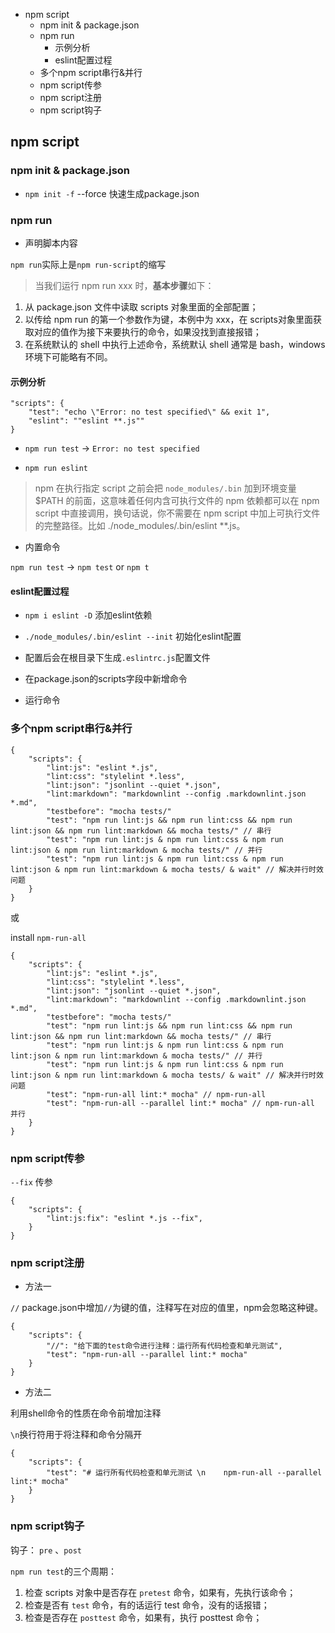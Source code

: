 <!-- MarkdownTOC -->

- npm script
	- npm init & package.json
	- npm run
		- 示例分析
		- eslint配置过程
	- 多个npm script串行&并行
	- npm script传参
	- npm script注册
	- npm script钩子

<!-- /MarkdownTOC -->


## npm script

### npm init & package.json

- `npm init -f` --force 快速生成package.json

### npm run

- 声明脚本内容

`npm run`实际上是`npm run-script`的缩写

> 当我们运行 npm run xxx 时，**基本步骤**如下：
1. 从 package.json 文件中读取 scripts 对象里面的全部配置；
2. 以传给 npm run 的第一个参数作为键，本例中为 xxx，在 scripts对象里面获取对应的值作为接下来要执行的命令，如果没找到直接报错；
3. 在系统默认的 shell 中执行上述命令，系统默认 shell 通常是 bash，windows 环境下可能略有不同。

#### 示例分析

```
"scripts": {
	"test": "echo \"Error: no test specified\" && exit 1",
	"eslint": ""eslint **.js""
}
```

- `npm run test` -> `Error: no test specified`

- `npm run eslint`
> npm 在执行指定 script 之前会把 `node_modules/.bin` 加到环境变量 $PATH 的前面，这意味着任何内含可执行文件的 npm 依赖都可以在 npm script 中直接调用，换句话说，你不需要在 npm script 中加上可执行文件的完整路径。比如 ./node_modules/.bin/eslint **.js。


- 内置命令

`npm run test` -> `npm test` or `npm t`

#### eslint配置过程

- `npm i eslint -D` 添加eslint依赖

- `./node_modules/.bin/eslint --init` 初始化eslint配置

- 配置后会在根目录下生成`.eslintrc.js`配置文件

- 在package.json的scripts字段中新增命令

- 运行命令

### 多个npm script串行&并行

```
{
	"scripts": {
		"lint:js": "eslint *.js",
		"lint:css": "stylelint *.less",
		"lint:json": "jsonlint --quiet *.json",
		"lint:markdown": "markdownlint --config .markdownlint.json *.md",
		"testbefore": "mocha tests/"
		"test": "npm run lint:js && npm run lint:css && npm run lint:json && npm run lint:markdown && mocha tests/" // 串行
		"test": "npm run lint:js & npm run lint:css & npm run lint:json & npm run lint:markdown & mocha tests/" // 并行
		"test": "npm run lint:js & npm run lint:css & npm run lint:json & npm run lint:markdown & mocha tests/ & wait" // 解决并行时效问题
	}
}
```


或

install `npm-run-all`

```
{
	"scripts": {
		"lint:js": "eslint *.js",
		"lint:css": "stylelint *.less",
		"lint:json": "jsonlint --quiet *.json",
		"lint:markdown": "markdownlint --config .markdownlint.json *.md",
		"testbefore": "mocha tests/"
		"test": "npm run lint:js && npm run lint:css && npm run lint:json && npm run lint:markdown && mocha tests/" // 串行
		"test": "npm run lint:js & npm run lint:css & npm run lint:json & npm run lint:markdown & mocha tests/" // 并行
		"test": "npm run lint:js & npm run lint:css & npm run lint:json & npm run lint:markdown & mocha tests/ & wait" // 解决并行时效问题
		"test": "npm-run-all lint:* mocha" // npm-run-all
		"test": "npm-run-all --parallel lint:* mocha" // npm-run-all 并行
	}
}
```

### npm script传参

`--fix` 传参

```
{
	"scripts": {
		"lint:js:fix": "eslint *.js --fix",
	}
}
```

### npm script注册

- 方法一

`//` package.json中增加`//`为键的值，注释写在对应的值里，npm会忽略这种键。

```
{
	"scripts": {
		"//": "给下面的test命令进行注释：运行所有代码检查和单元测试",
		"test": "npm-run-all --parallel lint:* mocha"
	}
}
```

- 方法二

利用shell命令的性质在命令前增加注释

`\n`换行符用于将注释和命令分隔开

```
{
	"scripts": {
		"test": "# 运行所有代码检查和单元测试 \n    npm-run-all --parallel lint:* mocha"
	}
}
```

### npm script钩子

钩子： `pre` 、`post`

`npm run test`的三个周期：
1. 检查 scripts 对象中是否存在 `pretest` 命令，如果有，先执行该命令；
2. 检查是否有 `test` 命令，有的话运行 test 命令，没有的话报错；
3. 检查是否存在 `posttest` 命令，如果有，执行 posttest 命令；






